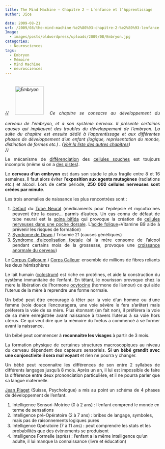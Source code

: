 ```yaml
---
title: The Mind Machine – Chapitre 2 – L’enfance et l’Apprentissage
author: Jice

date: 2009-08-21
url: /2009/08/the-mind-machine-%e2%80%93-chapitre-2-%e2%80%93-lenfance-et-lapprentissage/
Image:
  - images/posts/oldwordpress/uploads/2009/08/Embryon.jpg
categories:
  - Neurosciences
tags:
  - Embryon
  - Mémoire
  - Mind Machine
  - neurosciences
---
```

<p style="text-align: justify;">
  <span><em><a href="images/posts/oldwordpress/uploads/2009/08/Embryon.jpg">{{<img class="alignleft size-full wp-image-879" style="margin: 20px;" title="Embryon" src="images/posts/oldwordpress/uploads/2009/08/Embryon.jpg" alt="Embryon" width="93" height="93" /></a>Ce chapitre se consacre au développement du cerveau de l&#8217;embryon, et à son système nerveux. Il présente certaines causes qui impliquent des troubles du développement de l&#8217;embryon. La suite du chapitre est ensuite dédié à l&#8217;apprentissage et aux différentes phases de développement d&#8217;un enfant (logique, représentation du monde, distinction de formes etc.) . (<a href="http://localhost/oldblog/2009/08/the-mind-machine-notes-de-lecture/">Voir la liste des autres chapitres</a>)<br >}} </em></span>
</p>

<p style="text-align: justify;">
  Le mécanisme de <a id="aptureLink_Qz7tD7Kx6G" href="http://fr.wikipedia.org/wiki/Diff%C3%A9renciation%20cellulaire">différenciation</a> des <a id="aptureLink_4PwWHRD3BG" href="http://fr.wikipedia.org/wiki/Cellule%20souche">cellules souches</a> est toujours incompris (même si on a <a title="Mécanisme de différenciation des cellules souches" href="http://vulgariz.com/medecine-sante/cellules-souches/decouverte-dun-mecanisme-qui-oriente-la-differenciation-des-cellules-souches-du-sang/" target="_blank">des pistes</a>).
</p>

<p style="text-align: justify;">
  Le <strong>cerveau d&#8217;un embryon</strong> est dans son stade le plus fragile entre 8 et 16 semaines. Il faut alors éviter l&#8217;<strong>exposition aux agents mutagènes</strong> (radiations etc.) et alcool. Lors de cette période, <strong>250 000 cellules nerveuses sont créées par minute</strong>.
</p>

<p style="text-align: justify;">
  Les trois anomalies de naissance les plus rencontrées sont :
</p>

<ol style="text-align: justify;">
  <li>
    <a id="aptureLink_sXBt9R5qG9" href="http://en.wikipedia.org/wiki/Neural%20tube%20defect">Défaut</a> du <a id="aptureLink_1xept0Vqq4" href="http://fr.wikipedia.org/wiki/Tube%20neural">Tube Neural</a> (médicaments pour l&#8217;epilepsie et mycotoxines peuvent être la cause&#8230; parmis d&#8217;autres. Un cas connu de défaut de tube neural est la <a id="aptureLink_ZPNC7BmK62" href="http://fr.wikipedia.org/wiki/Spina%20bifida">spina bifida</a> qui provoque la création de <a id="aptureLink_Xx6KPWNxm6" href="http://www.scienceclarified.com/images/uesc_02_img0090.jpg">cellules nerveuses dans une poche dorsale</a>. L&#8217;<a id="aptureLink_DD6iH8FOfk" href="http://fr.wikipedia.org/wiki/Vitamine%20B9">acide folique</a>=Vitamine B9 aide à prévenir les risques de formation)
  </li>
  <li>
    <a id="aptureLink_UubbY95wGa" href="http://fr.wikipedia.org/wiki/Syndrome%20de%20Down">Syndrome de Down</a> / Trisomie 21 (causes génétiques)
  </li>
  <li>
    <a id="aptureLink_3qCpZHiwCi" href="http://fr.wikipedia.org/wiki/Syndrome%20d%27alcoolisation%20f%C5%93tale">Syndrome d&#8217;alcoolisation foetale</a> (si la mère consome de l&#8217;alcool pendant certains mois de la grossesse, provoque une <a id="aptureLink_VOzzGvLOSe" href="http://www.quotimed.com/DocumentRoot/QDM/WebArticle/ENDIRECT/2009-07/F_600x_77257_IMG_17185_1247493169536.jpg">croissance anormale du cerveau</a>)
  </li>
</ol>

<p style="text-align: justify;">
  Le <a id="aptureLink_3GMMIonTyZ" href="http://en.wikipedia.org/wiki/Corpus%20callosum">Corpus Callosum</a> / <a id="aptureLink_slGoHjxBZr" href="http://fr.wikipedia.org/wiki/Corps%20calleux">Corps Calleux</a>: ensemble de millions de fibres reliants les deux hémisphères
</p>

<p style="text-align: justify;">
  Le lait humain (<a id="aptureLink_NdNhj38VDB" href="http://fr.wikipedia.org/wiki/Colostrum">colostrum</a>) est riche en protéines, et aide la construction du système immunitaire de l&#8217;enfant. En têtant, le nourisson provoque chez la mère la libération de l&#8217;hormone <a id="aptureLink_CAN1dQ6OZ8" href="http://fr.wikipedia.org/wiki/Ocytocine">ocytocine</a> (hormone de l&#8217;amour) ce qui aide l&#8217;uterus de la mère à reprendre une forme normale.
</p>

<p style="text-align: justify;">
  Un bébé peut être encouragé à têter par la voie d&#8217;un homme ou d&#8217;une femme (voie douce l&#8217;encouragera, une voie sévère le fera s&#8217;arêter) mais préferera la voie de sa mère. Plus étonnant (en fait non), il préférera la voie de sa mère enregistrée avant naissance à travers l&#8217;uterus à sa voie hors uterus. Ce qui veut dire que la mémoire du foetus a commencé à se former avant la naissance.
</p>

<p style="text-align: justify;">
  Un bébé peut commencer à <strong>reconnaitre les visages</strong> à partir de 3 mois.
</p>

<p style="text-align: justify;">
  La formation physique de certaines structures macroscopiques au niveau du cerveau dépendent des capteurs sensoriels. <strong>Si un bébé grandit avec une conjonctivite il sera mal voyant</strong> et rien ne pourra y changer.
</p>

<p style="text-align: justify;">
  Un bébé peut reconnaitre les différences de son entre 2 syllabes de différents langages jusqu&#8217;à 8 mois. Après un an, il lui est impossible de faire la différence entre deux prononciation particulière, et il ne pourra parler que sa langue maternelle.
</p>

<p style="text-align: justify;">
  <a id="aptureLink_F0W5iThCF4" href="http://fr.wikipedia.org/wiki/Jean%20Piaget">Jean Piaget</a> (Suisse, Psychologue) a mis au point un schéma de 4 phases de développement de l&#8217;enfant.
</p>

  1. Intelligence Sensori-Motrice (0 à 2 ans) : l&#8217;enfant comprend le monde en terme de sensations
  2. Intelligence pré-Opératoire (2 à 7 ans) : bribes de langage, symboles, mais pas de raisonnements logiques pures
  3. Intelligence Opératoire (7 à 11 ans) : peut comprendre les stats et les probabilités que des évènements se produisent
  4. Intelligence Formelle (après) : l&#8217;enfant a la même intelligence qu&#8217;un adulte, il lui manque la connaissance (livre et éducation)

<p style="text-align: justify;">